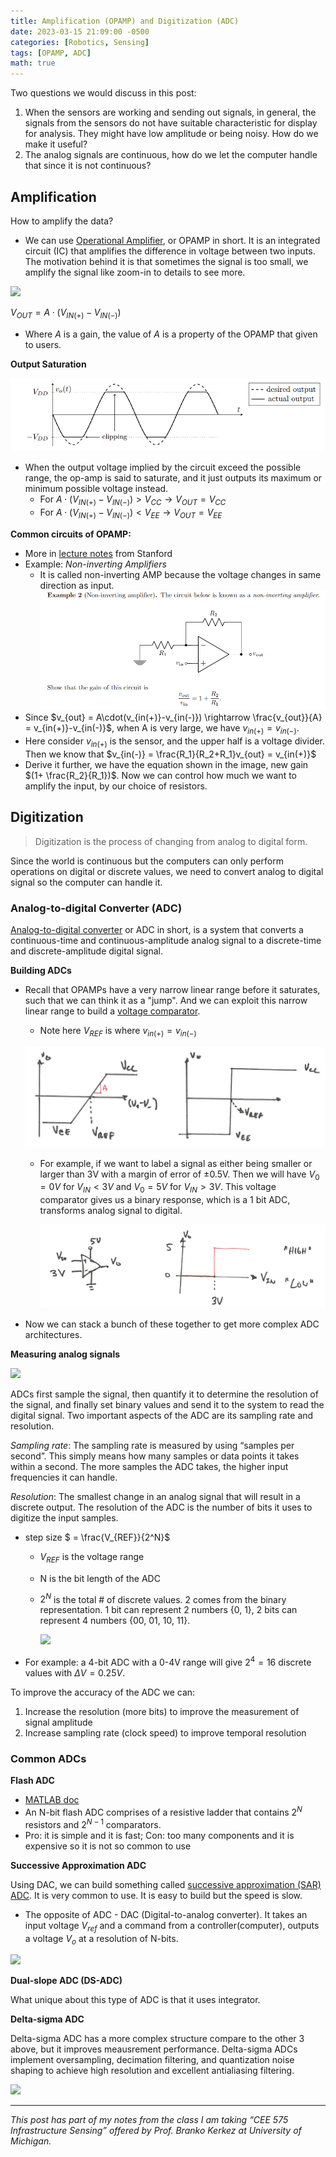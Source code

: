 ```yaml
---
title: Amplification (OPAMP) and Digitization (ADC)
date: 2023-03-15 21:09:00 -0500
categories: [Robotics, Sensing]
tags: [OPAMP, ADC] 
math: true
---
```


Two questions we would discuss in this post:
1. When the sensors are working and sending out signals, in general, the signals from the sensors do not have suitable characteristic for display for analysis. They might have low amplitude or being noisy. How do we make it useful?
2. The analog signals are continuous, how do we let the computer handle that since it is not continuous?

## Amplification
How to amplify the data? 
  - We can use [Operational Amplifier](https://toshiba.semicon-storage.com/eu/semiconductor/knowledge/faq/linear_opamp/what-is-an-operational-amplifier.html), or OPAMP in short. It is an integrated circuit (IC) that amplifies the difference in voltage between two inputs. The motivation behind it is that sometimes the signal is too small, we amplify the signal like zoom-in to details to see more.

![](https://toshiba.semicon-storage.com/content/dam/toshiba-ss-v3/master/en/semiconductor/knowledge/faq/linear_op-amps/What-is-an-operational-amplifier_1_en.png)

$V_{OUT} = A\cdot(V_{IN(+)}-V_{IN(-)})$

- Where $A$ is a gain, the value of $A$ is a property of the OPAMP that given to users.

**Output Saturation**

![](/assets/figures/2023-images/2023-03-15-amplification-and-digitization/01.png)
- When the output voltage implied by the circuit exceed the possible range, the op-amp is said to saturate, and it just outputs its maximum or minimum possible voltage instead. 
  - For $A\cdot(V_{IN(+)}-V_{IN(-)}) > V_{CC} \rightarrow V_{OUT}=V_{CC}$
  - For $A\cdot(V_{IN(+)}-V_{IN(-)}) < V_{EE} \rightarrow V_{OUT}=V_{EE}$

**Common circuits of OPAMP:**
- More in [lecture notes](https://web.stanford.edu/class/archive/engr/engr40m.1178/slides/opamps.pdf) from Stanford
- Example: *Non-inverting Amplifiers*
  - It is called non-inverting AMP because the voltage changes in same direction as input.
![](/assets/figures/2023-images/2023-03-15-amplification-and-digitization/02.png)
- Since $v_{out} = A\cdot(v_{in(+)}-v_{in(-)}) \rightarrow \frac{v_{out}}{A} = v_{in(+)}-v_{in(-)}$, when A is very large, we have $v_{in(+)}=v_{in(-)}$.
- Here consider $v_{in(+)}$ is the sensor, and the upper half is a voltage divider. Then we know that $v_{in(-)} = \frac{R_1}{R_2+R_1}v_{out} = v_{in(+)}$
- Derive it further, we have the equation shown in the image, new gain $(1+ \frac{R_2}{R_1})$. Now we can control how much we want to amplify the input, by our choice of resistors.

## Digitization
> Digitization is the process of changing from analog to digital form.

Since the world is continuous but the computers can only perform operations on digital or discrete values, we need to convert analog to digital signal so the computer can handle it. 

### Analog-to-digital Converter (ADC)

[Analog-to-digital converter](https://en.wikipedia.org/wiki/Analog-to-digital_converter) or ADC in short, is a system that converts a continuous-time and continuous-amplitude analog signal to a discrete-time and discrete-amplitude digital signal.



**Building ADCs**
- Recall that OPAMPs have a very narrow linear range before it saturates, such that we can think it as a "jump". And we can exploit this narrow linear range to build a [voltage comparator](https://en.wikipedia.org/wiki/Comparator).
  - Note here $V_{REF}$ is where $v_{in(+)} = v_{in(-)}$

  ![](/assets/figures/2023-images/2023-03-15-amplification-and-digitization/03.png)
  - For example, if we want to label a signal as either being smaller or larger than 3V with a margin of error of ±0.5V. Then we will have $V_0 = 0V$ for $V_{IN}<3V$ and $V_0 = 5V$ for $V_{IN}>3V$. This voltage comparator gives us a binary response, which is a 1 bit ADC, transforms analog signal to digital.
  
    ![](/assets/figures/2023-images/2023-03-15-amplification-and-digitization/04.png)
- Now we can stack a bunch of these together to get more complex ADC architectures. 



**Measuring analog signals**

![](https://static4.arrow.com/-/media/arrow/images/miscellaneous/0/0418_adc_signal_2.jpg?h=344&w=922&hash=536BD79A2AEF04E0C4A81ADBD89D7D0C)

ADCs first sample the signal, then quantify it to determine the resolution of the signal, and finally set binary values and send it to the system to read the digital signal. Two important aspects of the ADC are its sampling rate and resolution.

*Sampling rate*: The sampling rate is measured by using “samples per second”. This simply means how many samples or data points it takes within a second. The more samples the ADC takes, the higher input frequencies it can handle.

*Resolution*: The smallest change in an analog signal that will result in a discrete output. The resolution of the ADC is the number of bits it uses to digitize the input samples.
  - step size $ = \frac{V_{REF}}{2^N}$ 
    - $V_{REF}$ is the voltage range 
    - N is the bit length of the ADC
    - $2^N$ is the total # of discrete values. 2 comes from the binary representation. 1 bit can represent 2 numbers {0, 1}, 2 bits can represent 4 numbers {00, 01, 10, 11}.
    
      ![](https://static4.arrow.com/-/media/arrow/images/miscellaneous/0/0418_resolution_example.jpg?h=279&w=466&hash=A475ACD2C6AFE862775E56A7083757A7)
- For example: a 4-bit ADC with a 0-4V range will give $2^4 = 16$ discrete values with $\Delta V = 0.25V$.

To improve the accuracy of the ADC we can:
1. Increase the resolution (more bits) to improve the measurement of signal amplitude
2. Increase sampling rate (clock speed) to improve temporal resolution

### Common ADCs
**Flash ADC**
- [MATLAB doc](https://www.mathworks.com/help/msblks/ref/flashadc.html)
- An N-bit flash ADC comprises of a resistive ladder that contains $2^N$ resistors and $2^{N-1}$ comparators.
- Pro: it is simple and it is fast; Con: too many components and it is expensive so it is not so common to use

**Successive Approximation ADC**

Using DAC, we can build something called [successive approximation (SAR) ADC](https://en.wikipedia.org/wiki/Successive-approximation_ADC). It is very common to use. It is easy to build but the speed is slow.
- The opposite of ADC - DAC (Digital-to-analog converter). It takes an input voltage $V_{ref}$ and a command from a controller(computer), outputs a voltage $V_o$ at a resolution of N-bits.

![](https://upload.wikimedia.org/wikipedia/commons/thumb/6/61/SA_ADC_block_diagram.png/300px-SA_ADC_block_diagram.png)

**Dual-slope ADC (DS-ADC)**

What unique about this type of ADC is that it uses integrator. 

**Delta-sigma ADC**

Delta-sigma ADC has a more complex structure compare to the other 3 above, but it improves meausrement performance. Delta-sigma ADCs implement oversampling, decimation filtering, and quantization noise shaping to achieve high resolution and excellent antialiasing filtering.

![](https://slideplayer.com/slide/4584344/15/images/34/Comparison+of+ADC%E2%80%99s+Type+Speed+%28relative%29+Cost+%28relative%29+Resolution.jpg)

---

*This post has part of my notes from the class I am taking “CEE 575 Infrastructure Sensing” offered by Prof. Branko Kerkez at University of Michigan.* 